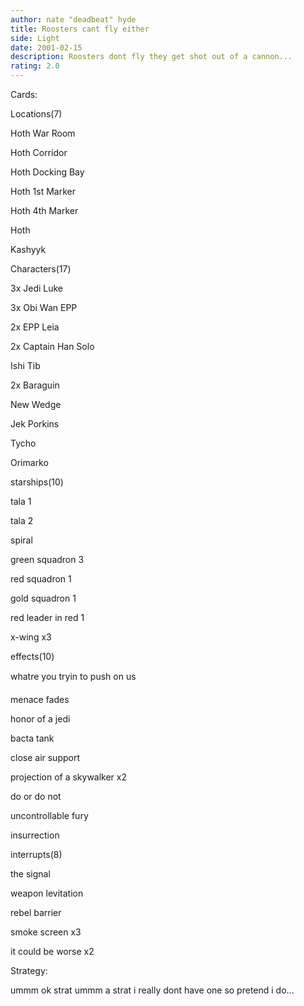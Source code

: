 ```yaml
---
author: nate "deadbeat" hyde
title: Roosters cant fly either
side: Light
date: 2001-02-15
description: Roosters dont fly they get shot out of a cannon...
rating: 2.0
---
```

Cards: 

Locations(7)
Hoth War Room
Hoth Corridor
Hoth Docking Bay
Hoth 1st Marker
Hoth 4th Marker
Hoth
Kashyyk

Characters(17)
3x Jedi Luke
3x Obi Wan EPP
2x EPP Leia
2x Captain Han Solo
Ishi Tib
2x Baraguin
New Wedge
Jek Porkins
Tycho
Orimarko

starships(10)
tala 1
tala 2
spiral
green squadron 3
red squadron 1
gold squadron 1
red leader in red 1
x-wing x3

effects(10)
whatre you tryin to push on us
menace fades
honor of a jedi
bacta tank
close air support
projection of a skywalker x2
do or do not
uncontrollable fury
insurrection

interrupts(8)
the signal
weapon levitation
rebel barrier
smoke screen x3
it could be worse x2  

Strategy: 

ummm ok strat ummm a strat i really dont have one so pretend i do... 